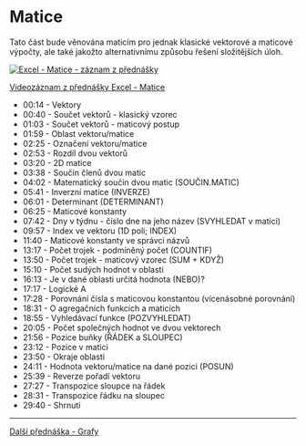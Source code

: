 # Matice

Tato část bude věnována maticím pro jednak klasické vektorové a maticové výpočty, ale také jakožto alternativnímu způsobu řešení složitějších úloh.

[![Excel - Matice - záznam z přednášky](https://img.youtube.com/vi/jTdrzqg5cdk/0.jpg)](https://youtu.be/jTdrzqg5cdk)

[Videozáznam z přednášky Excel - Matice](https://youtu.be/jTdrzqg5cdk)

* 00:14 - Vektory
* 00:40 - Součet vektorů - klasický vzorec
* 01:03 - Součet vektorů - maticový postup
* 01:59 - Oblast vektoru/matice
* 02:25 - Označení vektoru/matice
* 02:53 - Rozdíl dvou vektorů
* 03:20 - 2D matice
* 03:38 - Součin členů dvou matic
* 04:02 - Matematický součin dvou matic (SOUČIN.MATIC)
* 05:41 - Inverzní matice (INVERZE)
* 06:01 - Determinant (DETERMINANT)
* 06:25 - Maticové konstanty
* 07:42 - Dny v týdnu - číslo dne na jeho název (SVYHLEDAT v matici)
* 09:57 - Index ve vektoru (1D poli; INDEX)
* 11:40 - Maticové konstanty ve správci názvů
* 13:17 - Počet trojek - podmíněný počet (COUNTIF)
* 13:50 - Počet trojek - maticový vzorec (SUM + KDYŽ)
* 15:10 - Počet sudých hodnot v oblasti
* 16:13 - Je v dané oblasti určitá hodnota (NEBO)?
* 17:17 - Logické A
* 17:28 - Porovnání čísla s maticovou konstantou (vícenásobné porovnání)
* 18:31 - O agregačních funkcích a maticích
* 18:55 - Vyhledávací funkce (POZVYHLEDAT)
* 20:05 - Počet společných hodnot ve dvou vektorech
* 21:56 - Pozice buňky (ŘÁDEK a SLOUPEC)
* 23:12 - Pozice v matici
* 23:50 - Okraje oblasti
* 24:11 - Hodnota vektoru/matice na dané pozici (POSUN)
* 25:39 - Reverze pořadí vektoru
* 27:27 - Transpozice sloupce na řádek
* 28:31 - Transpozice řádku na sloupec
* 29:40 - Shrnutí

---

[Další přednáška - Grafy](https://github.com/PetrVobornik/prednasky/tree/master/Excel/06-Grafy)
